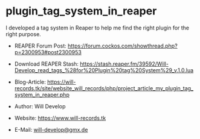 # plugin_tag_system_in_reaper
I developed a tag system in Reaper to help me find the right plugin for the right purpose.

- REAPER Forum Post: https://forum.cockos.com/showthread.php?p=2300953#post2300953
- Download REAPER Stash: https://stash.reaper.fm/39592/Will-Develop_read_tags_%28for%20Plugin%20tag%20System%29_v.1.0.lua
- Blog-Article: https://will-records.tk/site/website_will_records/php/project_article_my_plugin_tag_system_in_reaper.php

- Author: Will Develop 
- Website: https://www.will-records.tk
- E-Mail: will-develop@gmx.de
